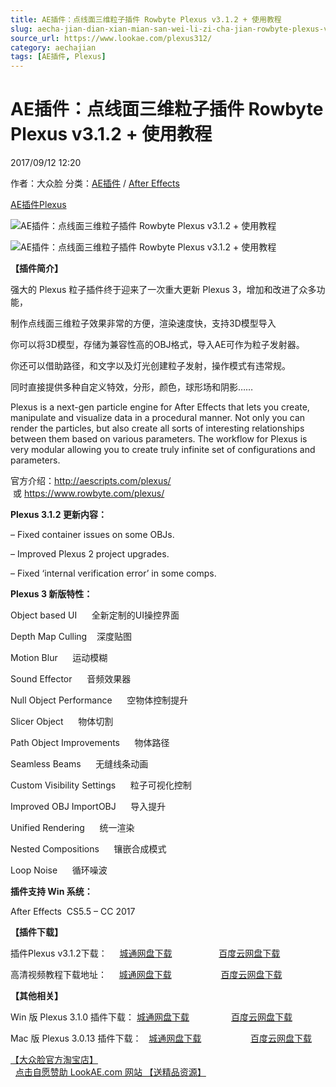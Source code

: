 ```yaml
---
title: AE插件：点线面三维粒子插件 Rowbyte Plexus v3.1.2 + 使用教程
slug: aecha-jian-dian-xian-mian-san-wei-li-zi-cha-jian-rowbyte-plexus-v3-1-2-shi-yong-jiao-cheng
source_url: https://www.lookae.com/plexus312/
category: aechajian
tags: [AE插件, Plexus]
---
```

# AE插件：点线面三维粒子插件 Rowbyte Plexus v3.1.2 + 使用教程

2017/09/12 12:20

作者：大众脸
分类：[AE插件](https://www.lookae.com/after-effects/aechajian/) / [After Effects](https://www.lookae.com/after-effects/)

[AE插件](https://www.lookae.com/tag/ae%e6%8f%92%e4%bb%b6/)[Plexus](https://www.lookae.com/tag/plexus/)

![AE插件：点线面三维粒子插件 Rowbyte Plexus v3.1.2 + 使用教程](https://img.alicdn.com/imgextra/i1/705956171/TB2BtAwXkfA11Bjy0FcXXc4cXXa_!!705956171.gif "AE插件：点线面三维粒子插件 Rowbyte Plexus v3.1.2 + 使用教程-LookAE.com")

![AE插件：点线面三维粒子插件 Rowbyte Plexus v3.1.2 + 使用教程](https://www.lookae.com/wp-content/uploads/2016/07/plexus-3.jpg "AE插件：点线面三维粒子插件 Rowbyte Plexus v3.1.2 + 使用教程-LookAE.com")

**【插件简介】**

强大的 Plexus 粒子插件终于迎来了一次重大更新 Plexus 3，增加和改进了众多功能，

制作点线面三维粒子效果非常的方便，渲染速度快，支持3D模型导入

你可以将3D模型，存储为兼容性高的OBJ格式，导入AE可作为粒子发射器。

你还可以借助路径，和文字以及灯光创建粒子发射，操作模式有违常规。

同时直接提供多种自定义特效，分形，颜色，球形场和阴影……

Plexus is a next-gen particle engine for After Effects that lets you create, manipulate and visualize data in a procedural manner. Not only you can render the particles, but also create all sorts of interesting relationships between them based on various parameters. The workflow for Plexus is very modular allowing you to create truly infinite set of configurations and parameters.

官方介绍：http://aescripts.com/plexus/  或 https://www.rowbyte.com/plexus/

**Plexus 3.1.2 更新内容：**

– Fixed container issues on some OBJs.

– Improved Plexus 2 project upgrades.

– Fixed ‘internal verification error’ in some comps.

**Plexus 3 新版特性：**

Object based UI      全新定制的UI操控界面

Depth Map Culling    深度贴图

Motion Blur      运动模糊

Sound Effector      音频效果器

Null Object Performance      空物体控制提升

Slicer Object      物体切割

Path Object Improvements      物体路径

Seamless Beams      无缝线条动画

Custom Visibility Settings      粒子可视化控制

Improved OBJ ImportOBJ      导入提升

Unified Rendering      统一渲染

Nested Compositions      镶嵌合成模式

Loop Noise      循环噪波

**插件支持 Win 系统：**

After Effects  CS5.5 – CC 2017

**【插件下载】**

插件Plexus v3.1.2下载：     [城通网盘下载](https://www.pipipan.com/fs/680462-219453851)                   [百度云网盘下载](https://pan.baidu.com/s/1hr7H3nQ)

高清视频教程下载地址：     [城通网盘下载](https://lookae.ctfile.com/fs/ZI4154455817)                    [百度云网盘下载](https://pan.baidu.com/s/1hsvzYvi)

**【其他相关】**

Win 版 Plexus 3.1.0 插件下载： [城通网盘下载](https://lookae.ctfile.com/fs/680462-202002135)                 [百度云网盘下载](https://pan.baidu.com/s/1o8v3cl8)

Mac 版 Plexus 3.0.13 插件下载：   [城通网盘下载](https://pan.baidu.com/s/1slnlfwp)                    [百度云网盘下载](https://lookae.ctfile.com/fs/dSi172186702)

[【大众脸官方淘宝店】](https://lookae.taobao.com/)                [点击自愿赞助 LookAE.com 网站 【送精品资源】](https://www.lookae.com/sponsor/)
